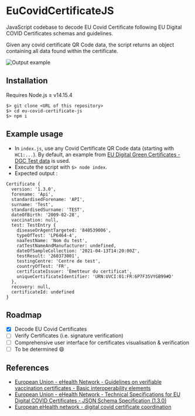 # EuCovidCertificateJS

JavaScript codebase to decode EU Covid Certificate following EU Digital COVID Certificates schemas and guidelines.

Given any covid certificate QR Code data, the script returns an object containing all data found within the certificate.


![Output example](https://github.com/borisflesch/eu-covid-certificate-js/screenshots/output-example.png "Output example")

## Installation

Requires Node.js ≥ v14.15.4

```
$> git clone <URL of this repository>
$> cd eu-covid-certificate-js
$> npm i
```

## Example usage

- In `index.js`, use any Covid Certificate QR Code data (starting with `HC1:...`). By default, an example from [EU Digital Green Certificates - DGC Test data](https://github.com/eu-digital-green-certificates/dgc-testdata) is used.
- Execute the script with `$> node index`.
- Expected output :
```
Certificate {
  version: '1.3.0',
  forename: 'Api',
  standardisedForename: 'API',
  surname: 'Test',
  standardisedSurname: 'TEST',
  dateOfBirth: '2009-02-28',
  vaccination: null,
  test: TestEntry {
    diseaseOrAgentTargeted: '840539006',
    typeOfTest: 'LP6464-4',
    naaTestName: 'Nom du test',
    ratTestNameAndManufacturer: undefined,
    dateOfSampleCollection: '2021-04-13T14:20:00Z',
    testResult: '260373001',
    testingCentre: 'Centre de test',
    countryOfTest: 'FR',
    certificateIssuer: 'Emetteur du certificat',
    uniqueCertificateIdentifier: 'URN:UVCI:01:FR:6P7F35VYGB99#D'
  },
  recovery: null,
  certificateId: undefined
}
```

## Roadmap

- [x] Decode EU Covid Certificates
- [ ] Verify Certificates (i.e. signature verification)
- [ ] Comprehensive user interface for certificates visualisation & verification
- [ ] To be determined 😄

## References

- [European Union - eHealth Network - Guidelines on verifiable vaccination certificates - Basic interoperability elements](https://ec.europa.eu/health/sites/default/files/ehealth/docs/vaccination-proof_interoperability-guidelines_en.pdf)
- [European Union - eHealth Network - Technical Specifications for EU Digital COVID Certificates - JSON Schema Specification (1.3.0)](https://ec.europa.eu/health/sites/default/files/ehealth/docs/covid-certificate_json_specification_en.pdf)
- [European eHealth network - digital covid certificate coordination](https://github.com/ehn-dcc-development)